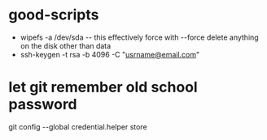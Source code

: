 # good-scripts
* wipefs -a /dev/sda -- this effectively force with --force delete anything on the disk other than data
* ssh-keygen -t rsa -b 4096 -C "usrname@email.com"

# let git remember old school password
git config --global credential.helper store

